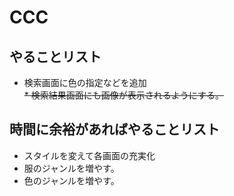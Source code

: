 # CCC

## やることリスト
* 検索画面に色の指定などを追加  
~~* 検索結果画面にも画像が表示されるようにする。~~  


## 時間に余裕があればやることリスト
* スタイルを変えて各画面の充実化
* 服のジャンルを増やす。
* 色のジャンルを増やす。

